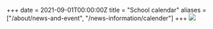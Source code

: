 +++
date = 2021-09-01T00:00:00Z
title = "School calendar"
aliases = ["/about/news-and-event", "/news-information/calender"]
+++
![](https://res.cloudinary.com/andersonscreekps/v1630722618/calendars/2021-august-calendar.jpg)
